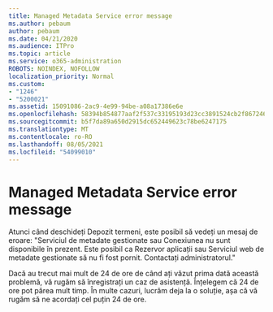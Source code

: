 ```yaml
---
title: Managed Metadata Service error message
ms.author: pebaum
author: pebaum
ms.date: 04/21/2020
ms.audience: ITPro
ms.topic: article
ms.service: o365-administration
ROBOTS: NOINDEX, NOFOLLOW
localization_priority: Normal
ms.custom:
- "1246"
- "5200021"
ms.assetid: 15091086-2ac9-4e99-94be-a08a17386e6e
ms.openlocfilehash: 58394b854877aaf2f537c33195193d23cc3891524cb2f867246ba4bf5f9e73a0
ms.sourcegitcommit: b5f7da89a650d2915dc652449623c78be6247175
ms.translationtype: MT
ms.contentlocale: ro-RO
ms.lasthandoff: 08/05/2021
ms.locfileid: "54099010"
---
```

# <a name="managed-metadata-service-error-message"></a>Managed Metadata Service error message

Atunci când deschideți Depozit termeni, este posibil să vedeți un mesaj de eroare: "Serviciul de metadate gestionate sau Conexiunea nu sunt disponibile în prezent. Este posibil ca Rezervor aplicații sau Serviciul web de metadate gestionate să nu fi fost pornit. Contactați administratorul."
  
Dacă au trecut mai mult de 24 de ore de când ați văzut prima dată această problemă, vă rugăm să înregistrați un caz de asistență. Înțelegem că 24 de ore pot părea mult timp. În multe cazuri, lucrăm deja la o soluție, așa că vă rugăm să ne acordați cel puțin 24 de ore.
  